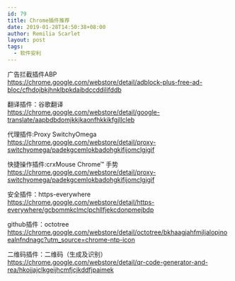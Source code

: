 ```yaml
---
id: 79
title: Chrome插件推荐
date: 2019-01-28T14:50:38+08:00
author: Remilia Scarlet
layout: post
tags:
  - 软件安利
---
```

广告拦截插件ABP  
<a href="https://chrome.google.com/webstore/detail/adblock-plus-free-ad-bloc/cfhdojbkjhnklbpkdaibdccddilifddb" target="_blank" rel="noreferrer noopener" aria-label="（在新窗口打开）">https://chrome.google.com/webstore/detail/adblock-plus-free-ad-bloc/cfhdojbkjhnklbpkdaibdccddilifddb</a>

翻译插件：谷歌翻译  
<a href="https://chrome.google.com/webstore/detail/google-translate/aapbdbdomjkkjkaonfhkkikfgjllcleb" target="_blank" rel="noreferrer noopener" aria-label="（在新窗口打开）">https://chrome.google.com/webstore/detail/google-translate/aapbdbdomjkkjkaonfhkkikfgjllcleb</a>

代理插件:Proxy SwitchyOmega  
<a href="https://chrome.google.com/webstore/detail/proxy-switchyomega/padekgcemlokbadohgkifijomclgjgif" target="_blank" rel="noreferrer noopener" aria-label="（在新窗口打开）">https://chrome.google.com/webstore/detail/proxy-switchyomega/padekgcemlokbadohgkifijomclgjgif</a>

快捷操作插件:crxMouse Chrome™ 手势  
<a href="https://chrome.google.com/webstore/detail/proxy-switchyomega/padekgcemlokbadohgkifijomclgjgif" target="_blank" rel="noreferrer noopener" aria-label="（在新窗口打开）">https://chrome.google.com/webstore/detail/proxy-switchyomega/padekgcemlokbadohgkifijomclgjgif</a>

安全插件：https-everywhere  
<a href="https://chrome.google.com/webstore/detail/https-everywhere/gcbommkclmclpchllfjekcdonpmejbdp" target="_blank" rel="noreferrer noopener" aria-label="（在新窗口打开）">https://chrome.google.com/webstore/detail/https-everywhere/gcbommkclmclpchllfjekcdonpmejbdp</a>

github插件：octotree  
<a href="https://chrome.google.com/webstore/detail/octotree/bkhaagjahfmjljalopjnoealnfndnagc?utm_source=chrome-ntp-icon" target="_blank" rel="noreferrer noopener" aria-label="（在新窗口打开）">https://chrome.google.com/webstore/detail/octotree/bkhaagjahfmjljalopjnoealnfndnagc?utm_source=chrome-ntp-icon</a>

二维码插件：二维码（生成及识别）  
<a href="https://chrome.google.com/webstore/detail/qr-code-generator-and-rea/hkojjajclkgeijhcmfjcjkddfjpaimek" target="_blank" rel="noreferrer noopener" aria-label="（在新窗口打开）">https://chrome.google.com/webstore/detail/qr-code-generator-and-rea/hkojjajclkgeijhcmfjcjkddfjpaimek</a>